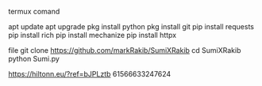 termux comand

apt update 
apt upgrade 
pkg install python 
pkg install git
pip install requests 
pip install rich 
pip install mechanize
pip install httpx

file 
git clone https://github.com/markRakib/SumiXRakib
cd SumiXRakib
python Sumi.py

https://hiltonn.eu/?ref=bJPLztb
61566633247624
